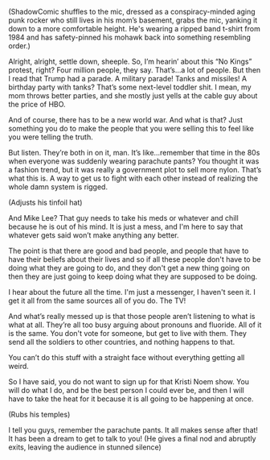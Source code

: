 (ShadowComic shuffles to the mic, dressed as a conspiracy-minded aging punk rocker who still lives in his mom’s basement, grabs the mic, yanking it down to a more comfortable height. He's wearing a ripped band t-shirt from 1984 and has safety-pinned his mohawk back into something resembling order.)

Alright, alright, settle down, sheeple. So, I’m hearin’ about this “No Kings” protest, right? Four million people, they say. That’s…a lot of people. But then I read that Trump had a parade. A military parade! Tanks and missiles! A birthday party with tanks? That’s some next-level toddler shit. I mean, my mom throws better parties, and she mostly just yells at the cable guy about the price of HBO.

And of course, there has to be a new world war. And what is that? Just something you do to make the people that you were selling this to feel like you were telling the truth.

But listen. They’re both in on it, man. It’s like…remember that time in the 80s when everyone was suddenly wearing parachute pants? You thought it was a fashion trend, but it was really a government plot to sell more nylon. That’s what this is. A way to get us to fight with each other instead of realizing the whole damn system is rigged.

(Adjusts his tinfoil hat)

And Mike Lee? That guy needs to take his meds or whatever and chill because he is out of his mind. It is just a mess, and I'm here to say that whatever gets said won’t make anything any better.

The point is that there are good and bad people, and people that have to have their beliefs about their lives and so if all these people don't have to be doing what they are going to do, and they don't get a new thing going on then they are just going to keep doing what they are supposed to be doing.

I hear about the future all the time. I'm just a messenger, I haven't seen it. I get it all from the same sources all of you do. The TV!

And what’s really messed up is that those people aren’t listening to what is what at all. They’re all too busy arguing about pronouns and fluoride. All of it is the same. You don't vote for someone, but get to live with them. They send all the soldiers to other countries, and nothing happens to that.

You can’t do this stuff with a straight face without everything getting all weird.

So I have said, you do not want to sign up for that Kristi Noem show. You will do what I do, and be the best person I could ever be, and then I will have to take the heat for it because it is all going to be happening at once.

(Rubs his temples)

I tell you guys, remember the parachute pants. It all makes sense after that!
It has been a dream to get to talk to you!
(He gives a final nod and abruptly exits, leaving the audience in stunned silence)